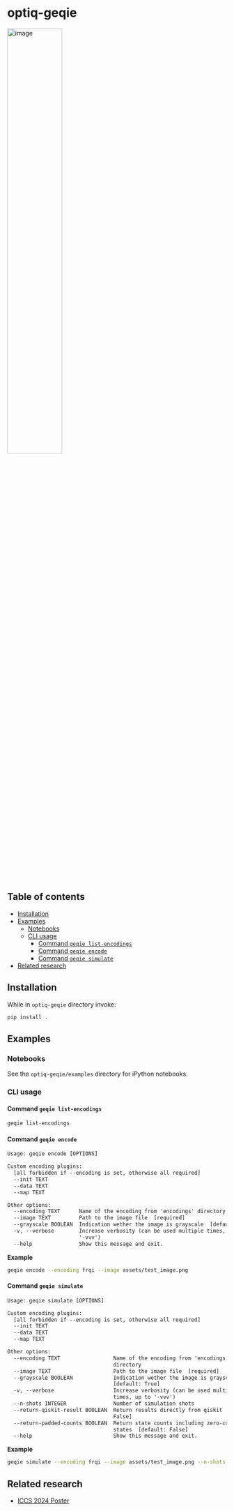 # optiq-geqie <!-- omit in toc -->

<img src="assets/geqie_logo.png" alt="image" width="50%" height="auto">

## Table of contents <!-- omit in toc -->

- [Installation](#installation)
- [Examples](#examples)
  - [Notebooks](#notebooks)
  - [CLI usage](#cli-usage)
    - [Command `geqie list-encodings`](#command-geqie-list-encodings)
    - [Command `geqie encode`](#command-geqie-encode)
    - [Command `geqie simulate`](#command-geqie-simulate)
- [Related research](#related-research)

## Installation

While in `optiq-geqie` directory invoke:

```bash
pip install .
```

## Examples

### Notebooks

See the `optiq-geqie/examples` directory for iPython notebooks.

### CLI usage

#### Command `geqie list-encodings`

```bash
geqie list-encodings
```

#### Command `geqie encode`

```txt
Usage: geqie encode [OPTIONS]

Custom encoding plugins:
  [all forbidden if --encoding is set, otherwise all required]
  --init TEXT
  --data TEXT
  --map TEXT

Other options:
  --encoding TEXT      Name of the encoding from 'encodings' directory
  --image TEXT         Path to the image file  [required]
  --grayscale BOOLEAN  Indication wether the image is grayscale  [default: True]
  -v, --verbose        Increase verbosity (can be used multiple times, up to
                       '-vvv')
  --help               Show this message and exit.
```

**Example**

```bash
geqie encode --encoding frqi --image assets/test_image.png
```

#### Command `geqie simulate`

```txt
Usage: geqie simulate [OPTIONS]

Custom encoding plugins:
  [all forbidden if --encoding is set, otherwise all required]
  --init TEXT
  --data TEXT
  --map TEXT

Other options:
  --encoding TEXT                 Name of the encoding from 'encodings'
                                  directory
  --image TEXT                    Path to the image file  [required]
  --grayscale BOOLEAN             Indication wether the image is grayscale
                                  [default: True]
  -v, --verbose                   Increase verbosity (can be used multiple
                                  times, up to '-vvv')
  --n-shots INTEGER               Number of simulation shots
  --return-qiskit-result BOOLEAN  Return results directly from qiskit  [default:
                                  False]
  --return-padded-counts BOOLEAN  Return state counts including zero-count
                                  states  [default: False]
  --help                          Show this message and exit.
```

**Example**

```bash
geqie simulate --encoding frqi --image assets/test_image.png --n-shots 1024 --return-padded-counts true
```

## Related research

- [ICCS 2024 Poster](https://www.researchgate.net/publication/383184874_General_Quantum_Image_Representation_Model_and_Framework)
